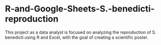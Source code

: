 # R-and-Google-Sheets-S.-benedicti-reproduction
This project as a data analyst is focused on analyzing the reproduction of S. benedicti using R and Excel, with the goal of creating a scientific poster.
